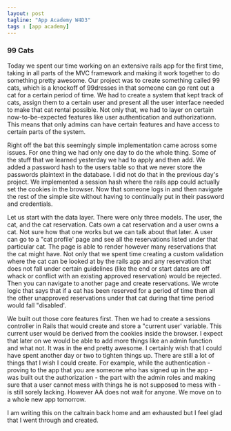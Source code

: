 ```yaml
---
layout: post
tagline: "App Academy W4D3"
tags : [app academy]
---
```



### 99 Cats

Today we spent our time working on an extensive rails app for the first time, taking in all parts of the MVC framework and making it work together to do something pretty awesome. Our project was to create something called 99 cats, which is a knockoff of 99dresses in that someone can go rent out a cat for a certain period of time. We had to create a system that kept track of cats, assign them to a certain user and present all the user interface needed to make that cat rental possible. Not only that, we had to layer on certain now-to-be-expected features like user authentication and authorizationn. This means that only admins can have certain features and have access to certain parts of the system.

Right off the bat this seemingly simple implementation came across some issues. For one thing we had only one day to do the whole thing. Some of the stuff that we learned yesterday we had to apply and then add. We added a password hash to the users table so that we never store the passwords plaintext in the database. I did not do that in the previous day's project. We implemented a session hash where the rails app could actually set the cookies in the browser. Now that someone logs in and then navigate the rest of the simple site without having to continually put in their password and credentials.

Let us start with the data layer. There were only three models. The user, the cat, and the cat reservation. Cats own a cat reservation and a user owns a cat. Not sure how that one works but we can talk about that later. A user can go to a "cat profile' page and see all the reservations listed under that particular cat. The page is able to render however many reservations that the cat might have. Not only that we spent time creating a custom validation where the cat can be looked at by the rails app and any reservation that does not fall under certain guidelines (like the end or start dates are off whack or conflict with an existing approved reservation) would be rejected. Then you can navigate to another page and create reservations. We wrote logic that says that if a cat has been reserved for a period of time then all the other unapproved reservations under that cat during that time period would fall "disabled'.

We built out those core features first. Then we had to create a sessions controller in Rails that would create and store a "current user' variable. This current user would be derived from the cookies inside the browser. I expect that later on we would be able to add more things like an admin function and what not. It was in the end pretty awesome. I certainly wish that I could have spent another day or two to tighten things up. There are still a lot of things that I wish I could create. For example, while the authentication - proving to the app that you are someone who has signed up in the app - was built out the authorization - the part with the admin roles and making sure that a user cannot mess with things he is not supposed to mess with - is still sorely lacking. However AA does not wait for anyone. We move on to a whole new app tomorrow.

I am writing this on the caltrain back home and am exhausted but I feel glad that I went through and created.